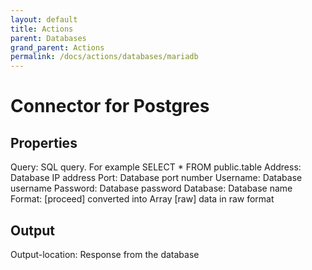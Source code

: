 ```yaml
---
layout: default
title: Actions
parent: Databases
grand_parent: Actions
permalink: /docs/actions/databases/mariadb
---
```

# Connector for Postgres

## Properties
Query: SQL query. For example SELECT * FROM public.table
Address: Database IP address
Port: Database port number
Username: Database username
Password: Database password
Database: Database name
Format:  [proceed] converted into Array
            [raw] data in raw format

## Output
Output-location: Response from the database

